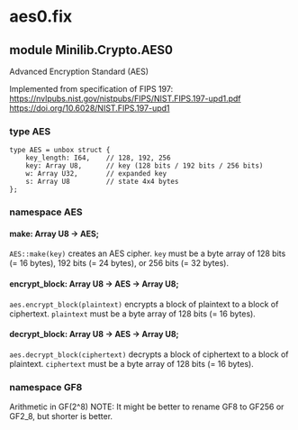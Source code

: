# aes0.fix

## module Minilib.Crypto.AES0

Advanced Encryption Standard (AES)

Implemented from specification of FIPS 197:
https://nvlpubs.nist.gov/nistpubs/FIPS/NIST.FIPS.197-upd1.pdf
https://doi.org/10.6028/NIST.FIPS.197-upd1


### type AES

```
type AES = unbox struct {
    key_length: I64,    // 128, 192, 256
    key: Array U8,      // key (128 bits / 192 bits / 256 bits)
    w: Array U32,       // expanded key
    s: Array U8         // state 4x4 bytes
};
```
### namespace AES

#### make: Array U8 -> AES;

`AES::make(key)` creates an AES cipher.
`key` must be a byte array of 128 bits (= 16 bytes), 192 bits (= 24 bytes), or
256 bits (= 32 bytes).

#### encrypt_block: Array U8 -> AES -> Array U8;

`aes.encrypt_block(plaintext)` encrypts a block of plaintext to a block of ciphertext.
`plaintext` must be a byte array of 128 bits (= 16 bytes).

#### decrypt_block: Array U8 -> AES -> Array U8;

`aes.decrypt_block(ciphertext)` decrypts a block of ciphertext to a block of plaintext.
`ciphertext` must be a byte array of 128 bits (= 16 bytes).

### namespace GF8

Arithmetic in GF(2^8)
NOTE: It might be better to rename GF8 to GF256 or GF2_8, but shorter is better.

